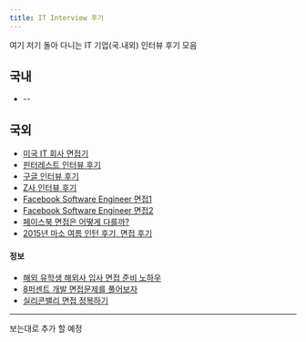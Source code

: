 ```yaml
---
title: IT Interview 후기
---
```


<p class="lead">여기 저기 돌아 다니는 IT 기업(국.내외) 인터뷰 후기 모음</p>


## 국내
* --

## 국외
* [미국 IT 회사 면접기](http://lifidea.tistory.com/entry/Job-Search-The-Best-Class-Ive-Taken-in-Grad-School)
* [핀터레스트 인터뷰 후기](http://bestalign.github.io/2016/04/25/pinterest-onsite-interview/)
* [구글 인터뷰 후기](http://kenial.tistory.com/915)
* [Z사 인터뷰 후기](http://www.wolfpack.pe.kr/932)
* [Facebook Software Engineer 면접1](http://heejungryu.tistory.com/entry/Facebook-Software-Engineer-interview-1)
* [Facebook Software Engineer 면접2](http://heejungryu.tistory.com/entry/Facebook-Software-Engineer-interview-2)
* [페이스북 면접은 어떻게 다를까?](http://catlog.kr/entry/how-facebook-interview-different)
* [2015년 마소 여름 인턴 후기, 면접 후기](http://goo.gl/73OySt)

#### 정보
* [해외 유학생 해외사 입사 면접 준비 노하우](http://heejungryu.tistory.com/entry/%ED%95%B4%EC%99%B8-%EC%9C%A0%ED%95%99%EC%83%9D-%ED%95%B4%EC%99%B8%EC%82%AC-%EC%9E%85%EC%82%AC-%EB%A9%B4%EC%A0%91-%EC%A4%80%EB%B9%84-%EB%85%B8%ED%95%98%EC%9A%B0)
* [8퍼센트 개발 면접문제를 풀어보자](https://brunch.co.kr/@sunghokimnxag/5)
* [실리콘밸리 면접 정복하기](http://www.andrewahn.co/silicon-valley/job-interview-tips/)

---
보는대로 추가 할 예정

